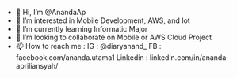 - 👋 Hi, I’m @AnandaAp
- 👀 I’m interested in Mobile Development, AWS, and Iot
- 🌱 I’m currently learning Informatic Major
- 💞️ I’m looking to collaborate on Mobile or AWS Cloud Project
- 📫 How to reach me :
IG : @diaryanand_
FB : facebook.com/ananda.utama1
Linkedin : linkedin.com/in/ananda-apriliansyah/

<!---
AnandaAp/AnandaAp is a ✨ special ✨ repository because its `README.md` (this file) appears on your GitHub profile.
You can click the Preview link to take a look at your changes.
--->
